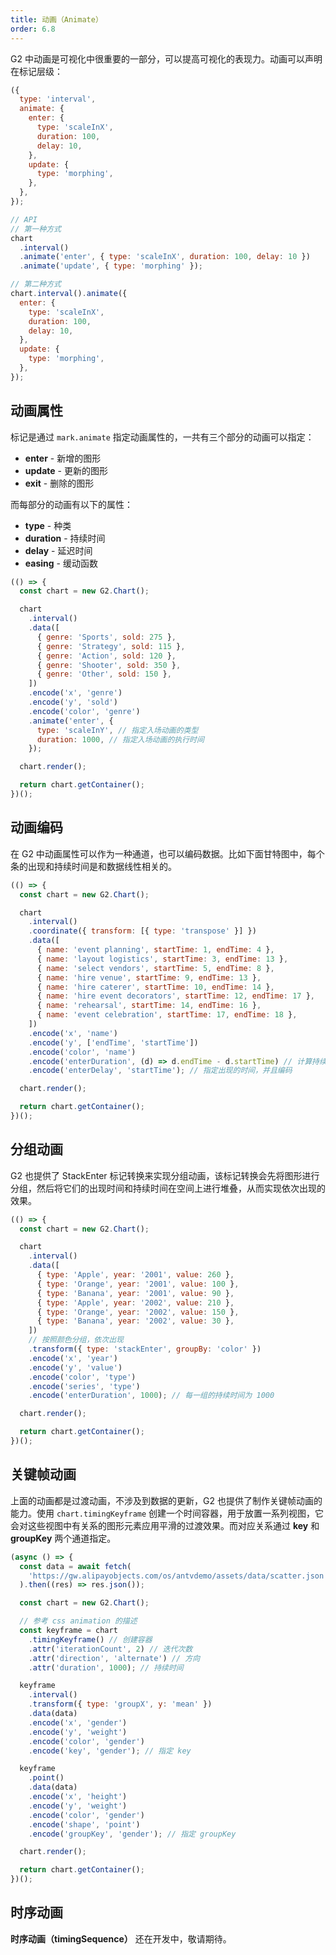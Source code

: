 ```yaml
---
title: 动画（Animate）
order: 6.8
---
```


G2 中动画是可视化中很重要的一部分，可以提高可视化的表现力。动画可以声明在标记层级：

```js
({
  type: 'interval',
  animate: {
    enter: {
      type: 'scaleInX',
      duration: 100,
      delay: 10,
    },
    update: {
      type: 'morphing',
    },
  },
});
```

```js
// API
// 第一种方式
chart
  .interval()
  .animate('enter', { type: 'scaleInX', duration: 100, delay: 10 })
  .animate('update', { type: 'morphing' });

// 第二种方式
chart.interval().animate({
  enter: {
    type: 'scaleInX',
    duration: 100,
    delay: 10,
  },
  update: {
    type: 'morphing',
  },
});
```

## 动画属性

标记是通过 `mark.animate` 指定动画属性的，一共有三个部分的动画可以指定：

- **enter** - 新增的图形
- **update** - 更新的图形
- **exit** - 删除的图形

而每部分的动画有以下的属性：

- **type** - 种类
- **duration** - 持续时间
- **delay** - 延迟时间
- **easing** - 缓动函数

```js | ob
(() => {
  const chart = new G2.Chart();

  chart
    .interval()
    .data([
      { genre: 'Sports', sold: 275 },
      { genre: 'Strategy', sold: 115 },
      { genre: 'Action', sold: 120 },
      { genre: 'Shooter', sold: 350 },
      { genre: 'Other', sold: 150 },
    ])
    .encode('x', 'genre')
    .encode('y', 'sold')
    .encode('color', 'genre')
    .animate('enter', {
      type: 'scaleInY', // 指定入场动画的类型
      duration: 1000, // 指定入场动画的执行时间
    });

  chart.render();

  return chart.getContainer();
})();
```

## 动画编码

在 G2 中动画属性可以作为一种通道，也可以编码数据。比如下面甘特图中，每个条的出现和持续时间是和数据线性相关的。

```js | ob
(() => {
  const chart = new G2.Chart();

  chart
    .interval()
    .coordinate({ transform: [{ type: 'transpose' }] })
    .data([
      { name: 'event planning', startTime: 1, endTime: 4 },
      { name: 'layout logistics', startTime: 3, endTime: 13 },
      { name: 'select vendors', startTime: 5, endTime: 8 },
      { name: 'hire venue', startTime: 9, endTime: 13 },
      { name: 'hire caterer', startTime: 10, endTime: 14 },
      { name: 'hire event decorators', startTime: 12, endTime: 17 },
      { name: 'rehearsal', startTime: 14, endTime: 16 },
      { name: 'event celebration', startTime: 17, endTime: 18 },
    ])
    .encode('x', 'name')
    .encode('y', ['endTime', 'startTime'])
    .encode('color', 'name')
    .encode('enterDuration', (d) => d.endTime - d.startTime) // 计算持续时间，并且编码
    .encode('enterDelay', 'startTime'); // 指定出现的时间，并且编码

  chart.render();

  return chart.getContainer();
})();
```

## 分组动画

G2 也提供了 StackEnter 标记转换来实现分组动画，该标记转换会先将图形进行分组，然后将它们的出现时间和持续时间在空间上进行堆叠，从而实现依次出现的效果。

```js | ob
(() => {
  const chart = new G2.Chart();

  chart
    .interval()
    .data([
      { type: 'Apple', year: '2001', value: 260 },
      { type: 'Orange', year: '2001', value: 100 },
      { type: 'Banana', year: '2001', value: 90 },
      { type: 'Apple', year: '2002', value: 210 },
      { type: 'Orange', year: '2002', value: 150 },
      { type: 'Banana', year: '2002', value: 30 },
    ])
    // 按照颜色分组，依次出现
    .transform({ type: 'stackEnter', groupBy: 'color' })
    .encode('x', 'year')
    .encode('y', 'value')
    .encode('color', 'type')
    .encode('series', 'type')
    .encode('enterDuration', 1000); // 每一组的持续时间为 1000

  chart.render();

  return chart.getContainer();
})();
```

## 关键帧动画

上面的动画都是过渡动画，不涉及到数据的更新，G2 也提供了制作关键帧动画的能力。使用 `chart.timingKeyframe` 创建一个时间容器，用于放置一系列视图，它会对这些视图中有关系的图形元素应用平滑的过渡效果。而对应关系通过 **key** 和 **groupKey** 两个通道指定。

```js | ob
(async () => {
  const data = await fetch(
    'https://gw.alipayobjects.com/os/antvdemo/assets/data/scatter.json',
  ).then((res) => res.json());

  const chart = new G2.Chart();

  // 参考 css animation 的描述
  const keyframe = chart
    .timingKeyframe() // 创建容器
    .attr('iterationCount', 2) // 迭代次数
    .attr('direction', 'alternate') // 方向
    .attr('duration', 1000); // 持续时间

  keyframe
    .interval()
    .transform({ type: 'groupX', y: 'mean' })
    .data(data)
    .encode('x', 'gender')
    .encode('y', 'weight')
    .encode('color', 'gender')
    .encode('key', 'gender'); // 指定 key

  keyframe
    .point()
    .data(data)
    .encode('x', 'height')
    .encode('y', 'weight')
    .encode('color', 'gender')
    .encode('shape', 'point')
    .encode('groupKey', 'gender'); // 指定 groupKey

  chart.render();

  return chart.getContainer();
})();
```

## 时序动画

**时序动画（timingSequence）** 还在开发中，敬请期待。
